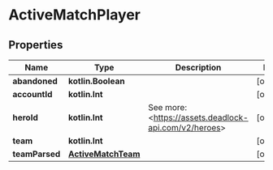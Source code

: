 
# ActiveMatchPlayer

## Properties
| Name | Type | Description | Notes |
| ------------ | ------------- | ------------- | ------------- |
| **abandoned** | **kotlin.Boolean** |  |  [optional] |
| **accountId** | **kotlin.Int** |  |  [optional] |
| **heroId** | **kotlin.Int** | See more: &lt;https://assets.deadlock-api.com/v2/heroes&gt; |  [optional] |
| **team** | **kotlin.Int** |  |  [optional] |
| **teamParsed** | [**ActiveMatchTeam**](ActiveMatchTeam.md) |  |  [optional] |



